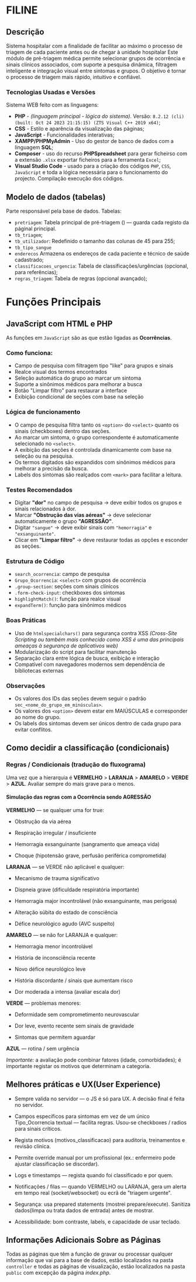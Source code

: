 # FILINE
## Descrição
Sistema hospitalar com a finalidade de facilitar ao máximo o processo de triagem de cada paciente antes ou de chegar à unidade hospitalar
Este módulo de pré-triagem médica permite selecionar grupos de ocorrência e sinais clínicos associados, com suporte a pesquisa dinâmica, filtragem inteligente e integração visual entre sintomas e grupos. O objetivo é tornar o processo de triagem mais rápido, intuitivo e confiável.

### Tecnologias Usadas e Versões
Sistema WEB feito com as linguagens:
- **PHP** - _(linguagem principal - lógica do sistema)_. Versão: ``8.2.12 (cli) (built: Oct 24 2023 21:15:15) (ZTS Visual C++ 2019 x64)``;
- **CSS** - Estilo e aparência da visualização das páginas;
- **JavaScript** - Funcionalidades interativas;
- **XAMPP/PHPMyAdmin** - Uso do gestor de banco de dados com a linguagem **SQL**;
- **Composer** - uso do recurso **PHPSpreadsheet** para gerar ficheirso com a extensão `.xlsx` exportar ficheiros para a ferramenta `Excel`;
- **Visual Studio Code** - usado para a criação dos códigos `PHP`, `CSS`, `JavaScript` e toda a lógica necessária para o funcionamento do projecto. Compilação execução dos códigos.

## Modelo de dados (tabelas)
Parte responsável pela base de dados. Tabelas:
- ``pretriagem``: Tabela principal de pré-triagem () — guarda cada registo da páginal principal.
- ``tb_triagem``;
- ``tb_utilizador``: Redefinido o tamanho das colunas de 45 para 255;
- ``tb_tipo_sangue``
- ``enderecos`` Armazena os endereços de cada paciente e técnico de saúde cadastrado;
- ``classificacoes_urgencia``: Tabela de classificações/urgências (opcional, para referências);
- ``regras_triagem``: Tabela de regras (opcional avançado);

# Funções Principais
## JavaScript com HTML e PHP
As funções em `JavaScript` são as que estão ligadas as **Ocorrências**.
### Como funciona:
- Campo de pesquisa com filtragem tipo "like" para grupos e sinais
- Realce visual dos termos encontrados
- Seleção automática do grupo ao marcar um sintoma
- Suporte a sinônimos médicos para melhorar a busca
- Botão "Limpar filtro" para restaurar a interface
- Exibição condicional de seções com base na seleção

### Lógica de funcionamento
- O campo de pesquisa filtra tanto os `<option>` do `<select>` quanto os sinais (checkboxes) dentro das seções.
- Ao marcar um sintoma, o grupo correspondente é automaticamente selecionado no `<select>`.
- A exibição das seções é controlada dinamicamente com base na seleção ou na pesquisa.
- Os termos digitados são expandidos com sinônimos médicos para melhorar a precisão da busca.
- Labels dos sintomas são realçados com `<mark>` para facilitar a leitura.

### Testes Recomendados
- Digitar **"dor"** no campo de pesquisa → deve exibir todos os grupos e sinais relacionados à dor.
- Marcar **"Obstrução das vias aéreas"** → deve selecionar automaticamente o grupo **"AGRESSÃO"**.
- Digitar `"sangue"` → deve exibir sinais com `"hemorragia"` e `"exsanguinante"`.
- Clicar em **"Limpar filtro"** → deve restaurar todas as opções e esconder as seções.

### Estrutura de Código
- `search_ocorrencia`: campo de pesquisa
- `Grupo_Ocorrencia`: `<select>` com grupos de ocorrência
- `.group-section`: seções com sinais clínicos
- `.form-check-input`: checkboxes dos sintomas
- `highlightMatch()`: função para realce visual
- `expandTerm()`: função para sinônimos médicos

### Boas Práticas
- Uso de `htmlspecialchars()` para segurança contra XSS _(Cross-Site Scripting ou também mais conhecido como XSS é uma das principais ameaças à segurança de aplicativos web)_
- Modularização do script para facilitar manutenção
- Separação clara entre lógica de busca, exibição e interação
- Compatível com navegadores modernos sem dependência de bibliotecas externas

### Observações
- Os valores dos IDs das seções devem seguir o padrão `sec_<nome_do_grupo_em_minúsculas>`.
- Os valores dos `<option>` devem estar em MAIÚSCULAS e corresponder ao nome do grupo.
- Os labels dos sintomas devem ser únicos dentro de cada grupo para evitar conflitos.

## Como decidir a classificação (condicionais)
### Regras / Condicionais (tradução do fluxograma)
Uma vez que a hierarquia é **VERMELHO** > **LARANJA** > **AMARELO** > **VERDE** > **AZUL**. Avaliar sempre do mais grave para o menos.

#### Simulação das regras com a Ocorrência sendo AGRESSÃO
**VERMELHO** — se qualquer uma for true:

- Obstrução da via aérea

- Respiração irregular / insuficiente

- Hemorragia exsanguinante (sangramento que ameaça vida)

- Choque (hipotensão grave, perfusão periférica comprometida)

**LARANJA** — se VERDE não aplicável e qualquer:

- Mecanismo de trauma significativo

- Dispneia grave (dificuldade respiratória importante)

- Hemorragia major incontrolável (não exsanguinante, mas perigosa)

- Alteração súbita do estado de consciência

- Défice neurológico agudo (AVC suspeito)

**AMARELO** — se não for LARANJA e qualquer:

- Hemorragia menor incontrolável

- História de inconsciência recente

- Novo défice neurológico leve

- História discordante / sinais que aumentam risco

- Dor moderada a intensa (avaliar escala dor)

**VERDE** — problemas menores:

- Deformidade sem comprometimento neurovascular

- Dor leve, evento recente sem sinais de gravidade

- Sintomas que permitem aguardar

**AZUL** — rotina / sem urgência

_Importante:_ a avaliação pode combinar fatores (idade, comorbidades); é importante registar os motivos que determinam a categoria.

## Melhores práticas e UX(User Experience)

- Sempre valida no servidor — o JS é só para UX. A decisão final é feita no servidor.

- Campos específicos para sintomas em vez de um único Tipo_Ocorrencia textual — facilita regras. Usou-se checkboxes / radios para sinais críticos.

- Regista motivos (motivos_classificacao) para auditoria, treinamentos e revisão clínica.

- Permite override manual por um profissional (ex.: enfermeiro pode ajustar classificação se discordar).

- Logs e timestamps — regista quando foi classificado e por quem.

- Notificações / filas — quando VERMELHO ou LARANJA, gera um alerta em tempo real (socket/websocket) ou ecrã de "triagem urgente".

- Segurança: usa prepared statements (mostrei prepare/execute). Sanitiza dados(limpa ou trata dados de entrada) antes de mostrar.

- Acessibilidade: bom contraste, labels, e capacidade de usar teclado.


## Informações Adicionais Sobre as Páginas
Todas as páginas que têm a função de gravar ou processar qualquer informação que vai para a base de dados, estão localizados na pasta `controller` e todas as páginas de visualização, estão localizados na pasta `public` com excepção da página *index.php*.



